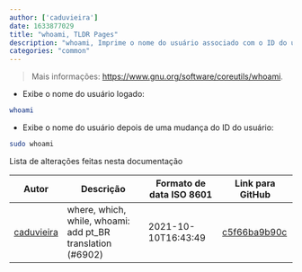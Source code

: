 ```yaml
---
author: ['caduvieira']
date: 1633877029
title: "whoami, TLDR Pages"
description: "whoami, Imprime o nome do usuário associado com o ID do usuário efetivamente atual."
categories: "common"
---
```

> Mais informações: <https://www.gnu.org/software/coreutils/whoami>.

- Exibe o nome do usuário logado:

```bash
whoami
```

- Exibe o nome do usuário depois de uma mudança do ID do usuário:

```bash
sudo whoami
```
Lista de alterações feitas nesta documentação


Autor | Descrição | Formato de data ISO 8601 | Link para GitHub
------|-----|-----|-----
[caduvieira](mailto:3831408+caduvieira@users.noreply.github.com) | where, which, while, whoami: add pt_BR translation (#6902) | 2021-10-10T16:43:49 | [c5f66ba9b90c](https://github.com/tldr-pages/tldr/commit/c5f66ba9b90c9ac5b595930d20f31734234e5bb4)

